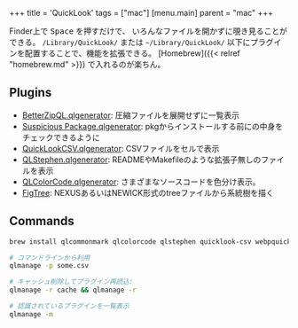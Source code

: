 +++
title = 'QuickLook'
tags = ["mac"]
[menu.main]
  parent = "mac"
+++

Finder上で <kbd>Space</kbd> を押すだけで、
いろんなファイルを開かずに覗き見ることができる。
`/Library/QuickLook/` または `~/Library/QuickLook/`
以下にプラグインを配置することで、機能を拡張できる。
[Homebrew]({{< relref "homebrew.md" >}}) で入れるのが楽ちん。

## Plugins

-   [BetterZipQL.qlgenerator](https://macitbetter.com/BetterZip-Quick-Look-Generator/):
    圧縮ファイルを展開せずに一覧表示
-   [Suspicious Package.qlgenerator](https://mothersruin.com/software/SuspiciousPackage/):
    pkgからインストールする前にの中身をチェックできるように
-   [QuickLookCSV.qlgenerator](https://github.com/p2/quicklook-csv):
    CSVファイルをセルで表示
-   [QLStephen.qlgenerator](https://whomwah.github.io/qlstephen/):
    READMEやMakefileのような拡張子無しのファイルを表示
-   [QLColorCode.qlgenerator](https://github.com/anthonygelibert/QLColorCode):
    さまざまなソースコードを色分け表示。
-   [FigTree](http://tree.bio.ed.ac.uk/software/figtree/):
    NEXUSあるいはNEWICK形式のtreeファイルから系統樹を描く

## Commands

```sh
brew install qlcommonmark qlcolorcode qlstephen quicklook-csv webpquicklook betterzip suspicious-package

# コマンドラインから利用
qlmanage -p some.csv

# キャッシュ削除してプラグイン再読込:
qlmanage -r cache && qlmanage -r

# 認識されているプラグインを一覧表示
qlmanage -m
```
